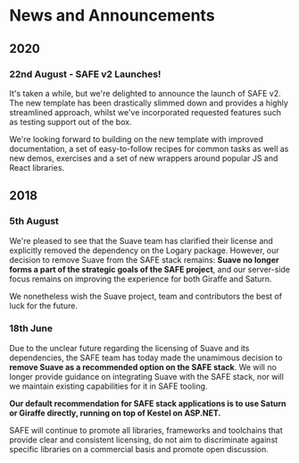 # News and Announcements
## 2020
### 22nd August - SAFE v2 Launches!
It's taken a while, but we're delighted to announce the launch of SAFE v2. The new template has been drastically slimmed down and provides a highly streamlined approach, whilst we've incorporated requested features such as testing support out of the box.

We're looking forward to building on the new template with improved documentation, a set of easy-to-follow recipes for common tasks as well as new demos, exercises and a set of new wrappers around popular JS and React libraries.

## 2018
### 5th August
We're pleased to see that the Suave team has clarified their license and explicitly removed the dependency on the Logary package. However, our decision to remove Suave from the SAFE stack remains: **Suave no longer forms a part of the strategic goals of the SAFE project**, and our server-side focus remains on improving the experience for both Giraffe and Saturn.

We nonetheless wish the Suave project, team and contributors the best of luck for the future.

### 18th June
Due to the unclear future regarding the licensing of Suave and its dependencies, the SAFE team has today made the unamimous decision to **remove Suave as a recommended option on the SAFE stack**. We will no longer provide guidance on integrating Suave with the SAFE stack, nor will we maintain existing capabilities for it in SAFE tooling.

**Our default recommendation for SAFE stack applications is to use Saturn or Giraffe directly, running on top of Kestel on ASP.NET.**

SAFE will continue to promote all libraries, frameworks and toolchains that provide clear and consistent licensing, do not aim to discriminate against specific libraries on a commercial basis and promote open discussion.

